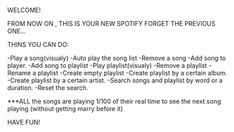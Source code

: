 WELCOME!

FROM NOW ON , THIS IS YOUR NEW SPOTIFY FORGET THE PREVIOUS ONE...

THINS YOU CAN DO:

-Play a song(visualy)
-Auto play the song list
-Remove a song
-Add song to player.
-Add song to playlist
-Play playlist(visualy)
-Remove a playlist
-Rename a playlist
-Create empty playlist
-Create playlist by a certain album.
-Create playlist by a certain artist.
-Search songs and playlist by word or a duration.
-Reset the search.

***ALL the songs are playing 1/100 of their real time to
see the next song playing (without getting marry before it)


HAVE FUN!

